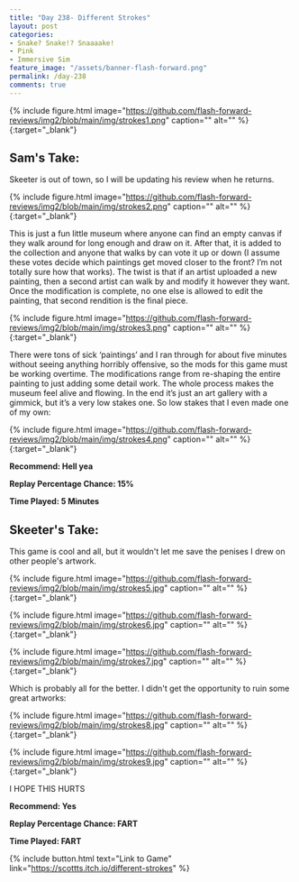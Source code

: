 ```yaml
---
title: "Day 238- Different Strokes"
layout: post
categories:
- Snake? Snake!? Snaaaake!
- Pink
- Immersive Sim
feature_image: "/assets/banner-flash-forward.png"
permalink: /day-238
comments: true
---
```


{% include figure.html image="https://github.com/flash-forward-reviews/img2/blob/main/img/strokes1.png" caption="" alt="" %}{:target="_blank"}

## Sam's Take:

Skeeter is out of town, so I will be updating his review when he returns.

{% include figure.html image="https://github.com/flash-forward-reviews/img2/blob/main/img/strokes2.png" caption="" alt="" %}{:target="_blank"}

This is just a fun little museum where anyone can find an empty canvas if they walk around for long enough and draw on it. After that, it is added to the collection and anyone that walks by can vote it up or down (I assume these votes decide which paintings get moved closer to the front? I’m not totally sure how that works). The twist is that if an artist uploaded a new painting, then a second artist can walk by and modify it however they want. Once the modification is complete, no one else is allowed to edit the painting, that second rendition is the final piece.

{% include figure.html image="https://github.com/flash-forward-reviews/img2/blob/main/img/strokes3.png" caption="" alt="" %}{:target="_blank"}

There were tons of sick ‘paintings’ and I ran through for about five minutes without seeing anything horribly offensive, so the mods for this game must be working overtime. The modifications range from re-shaping the entire painting to just adding some detail work. The whole process makes the museum feel alive and flowing. In the end it’s just an art gallery with a gimmick, but it’s a very low stakes one. So low stakes that I even made one of my own:

{% include figure.html image="https://github.com/flash-forward-reviews/img2/blob/main/img/strokes4.png" caption="" alt="" %}{:target="_blank"}

**Recommend: Hell yea** 

**Replay Percentage Chance: 15%**

**Time Played: 5 Minutes**

## Skeeter's Take:

This game is cool and all, but it wouldn't let me save the penises I drew on other people's artwork.

{% include figure.html image="https://github.com/flash-forward-reviews/img2/blob/main/img/strokes5.jpg" caption="" alt="" %}{:target="_blank"}

{% include figure.html image="https://github.com/flash-forward-reviews/img2/blob/main/img/strokes6.jpg" caption="" alt="" %}{:target="_blank"}

{% include figure.html image="https://github.com/flash-forward-reviews/img2/blob/main/img/strokes7.jpg" caption="" alt="" %}{:target="_blank"}

Which is probably all for the better. I didn't get the opportunity to ruin some great artworks:

{% include figure.html image="https://github.com/flash-forward-reviews/img2/blob/main/img/strokes8.jpg" caption="" alt="" %}{:target="_blank"}

{% include figure.html image="https://github.com/flash-forward-reviews/img2/blob/main/img/strokes9.jpg" caption="" alt="" %}{:target="_blank"}

I HOPE THIS HURTS

**Recommend: Yes**

**Replay Percentage Chance: FART**

**Time Played: FART**

{% include button.html text="Link to Game" link="https://scottts.itch.io/different-strokes" %}